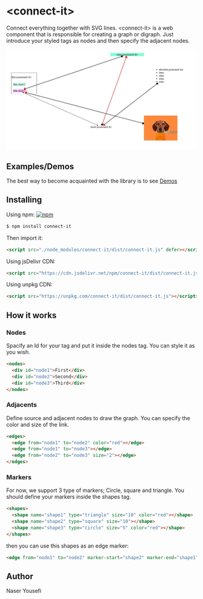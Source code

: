 # &lt;connect-it&gt;

Connect everything together with SVG lines. &lt;connect-it&gt; is a web component that is responsible for creating a graph or digraph. Just introduce your styled tags as nodes and then specify the adjacent nodes.

![Directed Javascript graph](https://github.com/n-yousefi/connect-it/blob/main/samples/demo.jpg)

## Examples/Demos

The best way to become acquainted with the library is to see [Demos](https://htmlpreview.github.io/?https://github.com/n-yousefi/connect-it/blob/main/samples/sample.html)

## Installing

Using npm:
[![npm](https://img.shields.io/badge/npm-connect--to-brightgreen)](https://www.npmjs.com/package/connect-it/)

```bash
$ npm install connect-it
```

Then import it:

```html
<script src="./node_modules/connect-it/dist/connect-it.js" defer></script>
```

Using jsDelivr CDN:

```html
<script src="https://cdn.jsdelivr.net/npm/connect-it/dist/connect-it.js"></script>
```

Using unpkg CDN:

```html
<script src="https://unpkg.com/connect-it/dist/connect-it.js"></script>
```

## How it works

### Nodes

Spacify an Id for your tag and put it inside the nodes tag. You can style it as you wish.

```html
<nodes>
  <div id="node1">First</div>
  <div id="node2">Second</div>
  <div id="node3">Third</div>
</nodes>
```

### Adjacents

Define source and adjacent nodes to draw the graph. You can specify the color and size of the link.

```html
<edges>
  <edge from="node1" to="node2" color="red"></edge>
  <edge from="node1" to="node3"></edge>
  <edge from="node2" to="node3" size="2"></edge>
</edges>
```

### Markers

For now, we support 3 type of markers; Circle, square and triangle. You should define your markers inside the shapes tag.

```html
<shapes>
  <shape name="shape1" type="triangle" size="10" color="red"></shape>
  <shape name="shape2" type="square" size="10"></shape>
  <shape name="shape3" type="circle" size="5" color="red"></shape>
</shapes>
```

then you can use this shapes as an edge marker:

```html
<edge from="node1" to="node2" marker-start="shape2" marker-end="shape1"></edge>
```

## Author

Naser Yousefi
